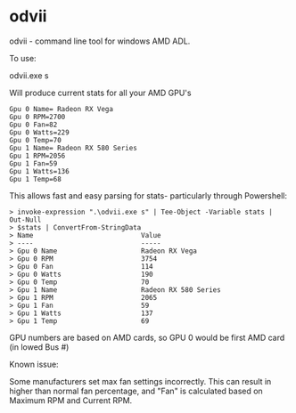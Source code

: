 # odvii
odvii - command line tool for windows AMD ADL.

To use:

odvii.exe s

Will produce current stats for all your AMD GPU's

```
Gpu 0 Name= Radeon RX Vega
Gpu 0 RPM=2700
Gpu 0 Fan=82
Gpu 0 Watts=229
Gpu 0 Temp=70
Gpu 1 Name= Radeon RX 580 Series
Gpu 1 RPM=2056
Gpu 1 Fan=59
Gpu 1 Watts=136
Gpu 1 Temp=68
```

This allows fast and easy parsing for stats- particularly through Powershell:

```
> invoke-expression ".\odvii.exe s" | Tee-Object -Variable stats | Out-Null
> $stats | ConvertFrom-StringData
> Name                           Value
> ----                           -----
> Gpu 0 Name                     Radeon RX Vega
> Gpu 0 RPM                      3754
> Gpu 0 Fan                      114
> Gpu 0 Watts                    190
> Gpu 0 Temp                     70
> Gpu 1 Name                     Radeon RX 580 Series
> Gpu 1 RPM                      2065
> Gpu 1 Fan                      59
> Gpu 1 Watts                    137
> Gpu 1 Temp                     69
```

GPU numbers are based on AMD cards, so GPU 0 would be first AMD card (in lowed Bus #)

Known issue:

Some manufacturers set max fan settings incorrectly. This can result in higher than normal fan percentage,
and "Fan" is calculated based on Maximum RPM and Current RPM.
